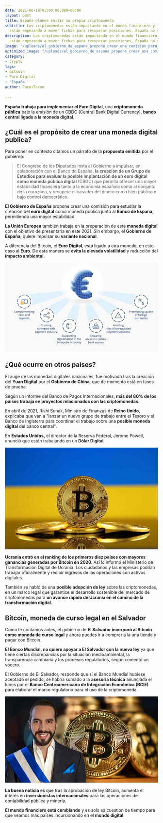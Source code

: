 ```yaml
---
date: 2021-06-18T03:00:00.000+00:00
layout: post
title: España planea emitir su propia criptomoneda
subtitle: Las criptomonedas están impactando en el mundo financiero y los Estados
  están empezando a mover fichas para recuperar posiciones, España no se quedará atrás.
description: Las criptomonedas están impactando en el mundo financiero y los Estados
  están empezando a mover fichas para recuperar posiciones, España no se quedará atrás.
image: "/uploads/el_gobierno_de_espana_propone_crear_una_comision_para_estudiar_la_creacion_del_euro_digital_p1lt13.jpg"
optimized_image: "/uploads/el_gobierno_de_espana_propone_crear_una_comision_para_estudiar_la_creacion_del_euro_digital_p1lt13-1.jpg"
category:
- Crypto
tags:
- bitcoin
- Euro Digital
- 'España '
author: FocusTecno

---
```

**España trabaja para implementar el Euro Digital**, una **criptomoneda pública** bajo la emisión de un CBDC (Central Bank Digital Currency), **banco central ligado a la moneda digital**.

## ¿Cuál es el propósito de crear una moneda digital publica?

Para poner en contexto citamos un párrafo de la **propuesta emitida** por el gobierno:

> El Congreso de los Diputados insta al Gobierno a impulsar, en colaboración con el Banco de España, **la creación de un Grupo de Estudios para evaluar la posible implantación de un euro digital como moneda pública digital** (CBDC) que permita ofrecer una mayor estabilidad financiera tanto a la economía española como al conjunto de la eurozona, y recupere el carácter del dinero como bien público y bajo control democrático.

**El Gobierno de España** propone crear una comisión para estudiar la creación del **euro digital** como moneda pública junto al **Banco de España**, permitiendo una mayor estabilidad.

**La Unión Europea** también trabaja en la preparación de esta **moneda digital** con el objetivo de presentarla en este 2021. Sin embargo, el **Gobierno de España**, quiere impulsar su **variante nacional**.

A diferencia del Bitcoin, el **Euro Digital**, está ligado a otra moneda, en este caso al **Euro**. De esta manera se **evita la elevada volatilidad** y reducción del **impacto ambiental**.

![Las criptomonedas están impactando en el mundo financiero y los Estados están empezando a mover fichas para recuperar posiciones, España no se quedará atrás.](/uploads/espana_trabaja_para_implementar_el_euro_digital_zzf5gr.jpg "España planea emitir su propia criptomoneda")

## ¿Qué ocurre en otros países?

El auge de las monedas digitales nacionales, fue motivada tras la creación del **Yuan Digital** por el **Gobierno de China**, que de momento está en fases de prueba.

Según un informe del Banco de Pagos Internacionales, **más del 80% de los países trabaja en proyectos relacionados con las criptomonedas**.

En abril de 2021, Rishi Sunak, Ministro de Finanzas de **Reino Unido**, explicaba que van a "lanzar un nuevo grupo de trabajo entre el Tesoro y el Banco de Inglaterra para coordinar el trabajo sobre una **posible moneda digital** del banco central".

En **Estados Unidos,** el director de la Reserva Federal, Jerome Powell, anunció que están trabajando en un **Dólar Digital**.

![](/uploads/ucrania-entro-en-el-ranking-de-los-primeros-diez-paises-con-mayores-ganancias-generadas-por-bitcoin-en-2020.jpg)

**Ucrania entró en el ranking de los primeros diez países con mayores ganancias generadas por Bitcoin en 2020**. Así lo informó el Ministerio de Transformación Digital de Ucrania. Los ciudadanos y las empresas podrían trabajar oficialmente y recibir ingresos de las operaciones con activos digitales.

También se habló de una **posible adopción de ley** sobre las criptomonedas, en un marco legal que garantice el desarrollo sostenible del mercado de criptomonedas para **un avance rápido de Ucrania en el camino de la transformación digital**.

## Bitcoin, moneda de curso legal en el Salvador

Como te contamos antes, el gobierno de **El Salvador incorporó al Bitcoin como moneda de curso legal** y ahora puedes ir a comprar a la una tienda y pagar con Bitcoin.

**El Banco Mundial, no quiere apoyar a El Salvador con la nueva ley** ya que tiene ciertas discrepancias por la situación medioambiental, la transparencia cambiaria y los procesos regulatorios, según comentó un vocero.

El Gobierno de El Salvador, responde que si el Banco Mundial hubiese aceptado el pedido, se habría sumado a la **asesoría técnica** anunciada el lunes por el **Banco Centroamericano de Integración Económica (BCIE)** para elaborar el marco regulatorio para el uso de la criptomoneda.

![tras la aprobación de ley Bitcoin, aumenta el interés en inversionistas internacionales ](/uploads/bukele-incentivos-inversionistas-bitcoin_kog7y9.jpg "El Salvador incorporó al Bitcoin como moneda de curso legal")

**La buena noticia** es que tras la aprobación de ley Bitcoin, aumenta el interés en **inversionistas internacionales** para las operaciones de contabilidad pública y minería.

**El mundo financiero está cambiando** y es solo es cuestión de tiempo para que veamos más países incursionando en el **mundo digital**